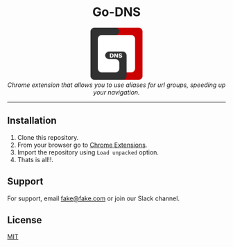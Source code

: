 <h1 align="center">Go-DNS</h1>

<p align="center">
  <img src="assets/logo128.png" width="120px" height="120px"/>
  <br>
  <i>Chrome extension that allows you to use aliases for url groups, speeding up your navigation.</i>
  <br>
</p>

<hr>

## Installation
1. Clone this repository.
2. From your browser go to [Chrome Extensions](chrome://extensions/).
3. Import the repository using ``Load unpacked`` option.
4. Thats is all!!.


## Support

For support, email fake@fake.com or join our Slack channel.

## License

[MIT](https://choosealicense.com/licenses/mit/)
